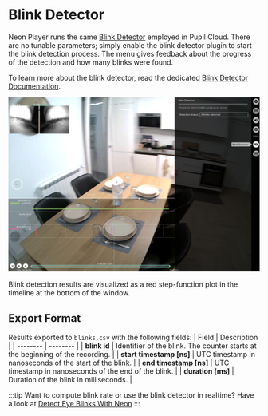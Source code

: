 # Blink Detector

Neon Player runs the same [Blink Detector](./../../data-collection/data-streams/#blinks) employed in Pupil Cloud. There
are no tunable parameters; simply enable the blink detector plugin to start the blink detection process. The menu gives 
feedback about the progress of the detection and how many blinks were found.

To learn more about the blink detector, read the dedicated [Blink Detector Documentation](./../../data-collection/data-streams/#blinks).

![Blinks](../blink-detector/np-blinks.webp)

Blink detection results are visualized as a red step-function plot in the timeline at the bottom of the window.

## Export Format
Results exported to `blinks.csv` with the following fields:
| Field | Description | 
| -------- | -------- | 
| **blink id** | Identifier of the blink. The counter starts at the beginning of the recording.     |
| **start&nbsp;timestamp&nbsp;[ns]** | UTC timestamp in nanoseconds of the start of the blink.     |
| **end timestamp [ns]** | UTC timestamp in nanoseconds of the end of the blink.     |
| **duration [ms]** | Duration of the blink in milliseconds.     |

:::tip
Want to compute blink rate or use the blink detector in realtime? Have a look at <a href="../../../../alpha-lab/blink-detection/#detecting-eye-blinks-using-pupil-labs-blink-detection-pipeline" target="_self">Detect Eye Blinks With Neon</a>
:::